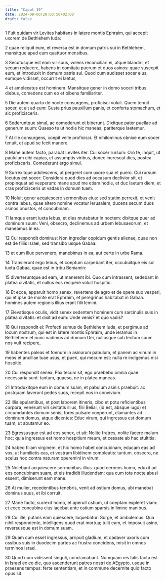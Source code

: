 ```yaml
---
title: "Caput 19"
date: 2024-09-06T20:00:50+02:00
draft: false
---
```



1 Fuit quidam vir Levites habitans in latere montis Ephraim, qui accepit uxorem de Bethlehem Iuda:

2 quae reliquit eum, et reversa est in domum patris sui in Bethlehem, mansitque apud eum quattuor mensibus.

3 Secutusque est eam vir suus, volens reconciliari ei, atque blandiri, et secum reducere, habens in comitatu puerum et duos asinos: quae suscepit eum, et introduxit in domum patris sui. Quod cum audisset socer eius, eumque vidisset, occurrit ei laetus,

4 et amplexatus est hominem. Mansitque gener in domo soceri tribus diebus, comedens cum eo et bibens familiariter.

5 Die autem quarto de nocte consurgens, proficisci voluit. Quem tenuit socer, et ait ad eum: Gusta prius pauxillum panis, et conforta stomachum, et sic proficisceris.

6 Sederuntque simul, ac comederunt et biberunt. Dixitque pater puellae ad generum suum: Quaeso te ut hodie hic maneas, pariterque laetemur.

7 At ille consurgens, coepit velle proficisci. Et nihilominus obnixe eum socer tenuit, et apud se fecit manere.

8 Mane autem facto, parabat Levites iter. Cui socer rursum: Oro te, inquit, ut paululum cibi capias, et assumptis viribus, donec increscat dies, postea proficiscaris. Comederunt ergo simul.

9 Surrexitque adolescens, ut pergeret cum uxore sua et puero. Cui rursum locutus est socer: Considera quod dies ad occasum declivior sit, et propinquat ad vesperum: mane apud me etiam hodie, et duc laetum diem, et cras proficisceris ut vadas in domum tuam.

10 Noluit gener acquiescere sermonibus eius: sed statim perrexit, et venit contra Iebus, quae altero nomine vocatur Ierusalem, ducens secum duos asinos onustos, et concubinam.

11 Iamque erant iuxta Iebus, et dies mutabatur in noctem: dixitque puer ad dominum suum: Veni, obsecro, declinemus ad urbem Iebusaeorum, et maneamus in ea.

12 Cui respondit dominus: Non ingrediar oppidum gentis alienae, quae non est de filiis Israel, sed transibo usque Gabaa:

13 et cum illuc pervenero, manebimus in ea, aut certe in urbe Rama.

14 Transierunt ergo Iebus, et coeptum carpebant iter, occubuitque eis sol iuxta Gabaa, quae est in tribu Beniamin:

15 diverteruntque ad eam, ut manerent ibi. Quo cum intrassent, sedebant in platea civitatis, et nullus eos recipere voluit hospitio.

16 Et ecce, apparuit homo senex, revertens de agro et de opere suo vesperi, qui et ipse de monte erat Ephraim, et peregrinus habitabat in Gabaa. homines autem regionis illius erant filii Iemini.

17 Elevatisque oculis, vidit senex sedentem hominem cum sarcinulis suis in platea civitatis: et dixit ad eum: Unde venis? et quo vadis?

18 Qui respondit ei: Profecti sumus de Bethlehem Iuda, et pergimus ad locum nostrum, qui est in latere montis Ephraim, unde ieramus in Bethlehem: et nunc vadimus ad domum Dei, nullusque sub tectum suum nos vult recipere,

19 habentes paleas et foenum in asinorum pabulum, et panem ac vinum in meos et ancillae tuae usus, et pueri, qui mecum est: nulla re indigemus nisi hospitio.

20 Cui respondit senex: Pax tecum sit, ego praebebo omnia quae necessaria sunt: tantum, quaeso, ne in platea maneas.

21 Introduxitque eum in domum suam, et pabulum asinis praebuit: ac postquam laverunt pedes suos, recepit eos in convivium.

22 Illis epulantibus, et post laborem itineris, cibo et potu reficientibus corpora, venerunt viri civitatis illius, filii Belial, (id est, absque iugo) et circumdantes domum senis, fores pulsare coeperunt, clamantes ad dominum domus, atque dicentes: Educ virum, qui ingressus est domum tuam, ut abutamur eo.

23 Egressusque est ad eos senex, et ait: Nolite fratres, nolite facere malum hoc: quia ingressus est homo hospitium meum, et cessate ab hac stultitia:

24 habeo filiam virginem, et hic homo habet concubinam, educam eas ad vos, ut humilietis eas, et vestram libidinem compleatis: tantum, obsecro, ne scelus hoc contra naturam operemini in virum.

25 Nolebant acquiescere sermonibus illius. quod cernens homo, eduxit ad eos concubinam suam, et eis tradidit illudendam: qua cum tota nocte abusi essent, dimiserunt eam mane.

26 At mulier, recedentibus tenebris, venit ad ostium domus, ubi manebat dominus suus, et ibi corruit.

27 Mane facto, surrexit homo, et aperuit ostium, ut coeptam expleret viam: et ecce concubina eius iacebat ante ostium sparsis in limine manibus.

28 Cui ille, putans eam quiescere, loquebatur: Surge, et ambulemus. Qua nihil respondente, intelligens quod erat mortua; tulit eam, et imposuit asino, reversusque est in domum suam.

29 Quam cum esset ingressus, arripuit gladium, et cadaver uxoris cum ossibus suis in duodecim partes ac frustra concidens, misit in omnes terminos Israel.

30 Quod cum vidissent singuli, conclamabant. Numquam res talis facta est in Israel ex eo die, quo ascenderunt patres nostri de AEgypto, usque in praesens tempus: ferte sententiam, et in commune decernite quid facto opus sit.

